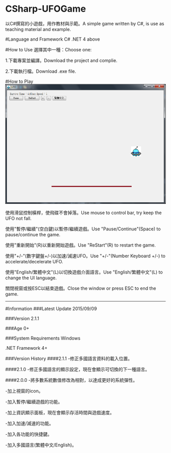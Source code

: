 # CSharp-UFOGame
以C#撰寫的小遊戲，用作教材與示範。A simple game written by C#, is use as teaching material and example.

#Language and Framework
C# .NET 4 above

#How to Use
選擇其中一種：Choose one:

1.下載專案並編譯。Download the project and complie.

2.下載執行檔。Download .exe file.

#How to Play
![Example Image](https://github.com/ryans610/CSharp-UFOGame/blob/master/assets/UFO.png)

使用滑鼠控制橫桿，使飛碟不會掉落。Use mouse to control bar, try keep the UFO not fall.

使用"暫停/繼續"(空白鍵)以暫停/繼續遊戲。Use "Pause/Continue"(Space) to pause/continue the game.

使用"重新開始"(R)以重新開始遊戲。Use "ReStart"(R) to restart the game.

使用"+/-"(數字鍵盤+/-)以加速/減速UFO。Use "+/-"(Number Keyboard +/-) to accelerate/decelerate UFO.

使用"English/繁體中文"(L)以切換遊戲介面語言。Use "English/繁體中文"(L) to change the UI language.

關閉視窗或按ESC以結束遊戲。Close the window or press ESC to end the game.

***
#Information
###Latest Update
2015/09/09

###Version
2.1.1

###Age
0+

###System Requirements
Windows

.NET Framework 4+

###Version History
####2.1.1
-修正多國語言資料的載入位置。

####2.1.0
-修正多國語言的顯示設定，現在會顯示可切換的下一種語言。

####2.0.0
-將多數系統數值修改為相對，以達成更好的系統彈性。

-加上視窗的icon。

-加入暫停/繼續遊戲的功能。

-加上資訊顯示面板，現在會顯示存活時間與遊戲速度。

-加入加速/減速的功能。

-加入各功能的快捷鍵。

-加入多國語言(繁體中文/English)。
